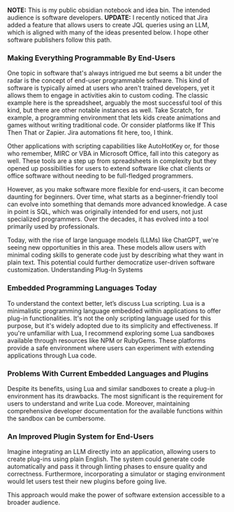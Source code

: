 **NOTE:** This is my public obsidian notebook and idea bin. The intended audience is software developers.
**UPDATE:** I recently noticed that Jira added a feature that allows users to create JQL queries using an LLM, which is aligned with many of the ideas presented below. I hope other software publishers follow this path.

### Making Everything Programmable By End-Users

One topic in software that's always intrigued me but seems a bit under the radar is the concept of end-user programmable software. This kind of software is typically aimed at users who aren't trained developers, yet it allows them to engage in activities akin to custom coding. The classic example here is the spreadsheet, arguably the most successful tool of this kind, but there are other notable instances as well. Take Scratch, for example, a programming environment that lets kids create animations and games without writing traditional code. Or consider platforms like If This Then That or Zapier. Jira automations fit here, too, I think.

Other applications with scripting capabilities like AutoHotKey or, for those who remember, MIRC or VBA in Microsoft Office, fall into this category as well. These tools are a step up from spreadsheets in complexity but they opened up possibilities for users to extend software like chat clients or office software without needing to be full-fledged programmers.

However, as you make software more flexible for end-users, it can become daunting for beginners. Over time, what starts as a beginner-friendly tool can evolve into something that demands more advanced knowledge. A case in point is SQL, which was originally intended for end users, not just specialized programmers. Over the decades, it has evolved into a tool primarily used by professionals.

Today, with the rise of large language models (LLMs) like ChatGPT, we're seeing new opportunities in this area. These models allow users with minimal coding skills to generate code just by describing what they want in plain text. This potential could further democratize user-driven software customization.
Understanding Plug-In Systems

### Embedded Programming Languages Today

To understand the context better, let’s discuss Lua scripting. Lua is a minimalistic programming language embedded within applications to offer plug-in functionalities. It's not the only scripting language used for this purpose, but it's widely adopted due to its simplicity and effectiveness. If you're unfamiliar with Lua, I recommend exploring some Lua sandboxes available through resources like NPM or RubyGems. These platforms provide a safe environment where users can experiment with extending applications through Lua code.
### Problems With Current Embedded Languages and Plugins

Despite its benefits, using Lua and similar sandboxes to create a plug-in environment has its drawbacks. The most significant is the requirement for users to understand and write Lua code. Moreover, maintaining comprehensive developer documentation for the available functions within the sandbox can be cumbersome.
### An Improved Plugin System for End-Users

Imagine integrating an LLM directly into an application, allowing users to create plug-ins using plain English. The system could generate code automatically and pass it through linting phases to ensure quality and correctness. Furthermore, incorporating a simulator or staging environment would let users test their new plugins before going live.

This approach would make the power of software extension accessible to a broader audience.